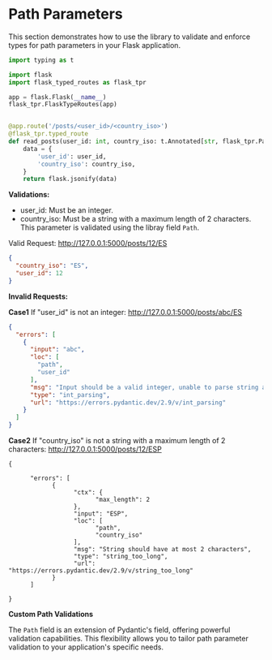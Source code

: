 # Path Parameters

This section demonstrates how to use the library to validate and enforce types for path parameters in your
Flask application.

```python
import typing as t

import flask
import flask_typed_routes as flask_tpr

app = flask.Flask(__name__)
flask_tpr.FlaskTypeRoutes(app)


@app.route('/posts/<user_id>/<country_iso>')
@flask_tpr.typed_route
def read_posts(user_id: int, country_iso: t.Annotated[str, flask_tpr.Path(max_length=2)]):
    data = {
        'user_id': user_id,
        'country_iso': country_iso,
    }
    return flask.jsonify(data)
```

**Validations:**

- user_id: Must be an integer.
- country_iso: Must be a string with a maximum length of 2 characters. This parameter is validated using the libray
  field `Path`.

Valid Request: http://127.0.0.1:5000/posts/12/ES

```json
{
  "country_iso": "ES",
  "user_id": 12
}
```

**Invalid Requests:**

**Case1** If "user_id" is not an integer: http://127.0.0.1:5000/posts/abc/ES

```json
{
  "errors": [
    {
      "input": "abc",
      "loc": [
        "path",
        "user_id"
      ],
      "msg": "Input should be a valid integer, unable to parse string as an integer",
      "type": "int_parsing",
      "url": "https://errors.pydantic.dev/2.9/v/int_parsing"
    }
  ]
}
```

**Case2** If "country_iso" is not a string with a maximum length of 2
characters: http://127.0.0.1:5000/posts/12/ESP

```
{

      "errors": [
            {
                  "ctx": {
                        "max_length": 2
                  },
                  "input": "ESP",
                  "loc": [
                        "path",
                        "country_iso"
                  ],
                  "msg": "String should have at most 2 characters",
                  "type": "string_too_long",
                  "url": "https://errors.pydantic.dev/2.9/v/string_too_long"
            }
      ]

}
```

**Custom Path Validations**

The `Path` field is an extension of Pydantic's field, offering powerful validation capabilities.
This flexibility allows you to tailor path parameter validation to your application's specific needs.
